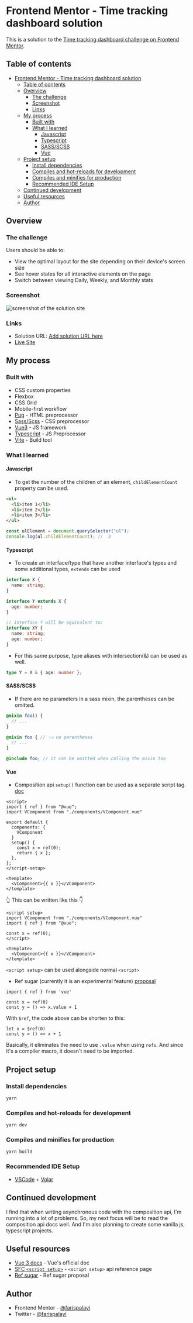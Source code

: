 # Frontend Mentor - Time tracking dashboard solution

This is a solution to the [Time tracking dashboard challenge on Frontend Mentor](https://www.frontendmentor.io/challenges/time-tracking-dashboard-UIQ7167Jw).

## Table of contents

- [Frontend Mentor - Time tracking dashboard solution](#frontend-mentor---time-tracking-dashboard-solution)
  - [Table of contents](#table-of-contents)
  - [Overview](#overview)
    - [The challenge](#the-challenge)
    - [Screenshot](#screenshot)
    - [Links](#links)
  - [My process](#my-process)
    - [Built with](#built-with)
    - [What I learned](#what-i-learned)
      - [Javascript](#javascript)
      - [Typescript](#typescript)
      - [SASS/SCSS](#sassscss)
      - [Vue](#vue)
  - [Project setup](#project-setup)
    - [Install dependencies](#install-dependencies)
    - [Compiles and hot-reloads for development](#compiles-and-hot-reloads-for-development)
    - [Compiles and minifies for production](#compiles-and-minifies-for-production)
    - [Recommended IDE Setup](#recommended-ide-setup)
  - [Continued development](#continued-development)
  - [Useful resources](#useful-resources)
  - [Author](#author)

## Overview

### The challenge

Users should be able to:

- View the optimal layout for the site depending on their device's screen size
- See hover states for all interactive elements on the page
- Switch between viewing Daily, Weekly, and Monthly stats

### Screenshot

![screenshot of the solution site](./screenshot.png)

### Links

- Solution URL: [Add solution URL here](https://your-solution-url.com)
- [Live Site](https://time-tracking-dashboard.vercel.app)

## My process

### Built with

- CSS custom properties
- Flexbox
- CSS Grid
- Mobile-first workflow
- [Pug](https://pugjs.org/) - HTML preprocessor
- [Sass/Scss](https://sass-lang.com) - CSS preprocessor
- [Vue3](https://v3.vuejs.org/) - JS framework
- [Typescript](www.typescriptlang.org) - JS Preprocessor
- [Vite](https://vitejs.dev/) - Build tool

### What I learned

#### Javascript

- To get the number of the children of an element, `childElementCount` property can be used.

```html
<ul>
  <li>item 1</li>
  <li>item 2</li>
  <li>item 3</li>
</ul>
```

```js
const ulElement = document.querySelector("ul");
console.log(ul.childElementCount); //  3
```

#### Typescript

- To create an interface/type that have another interface's types and some additional types, `extends` can be used

```ts
interface X {
  name: string;
}

interface Y extends X {
  age: number;
}

// interface Y will be equivalent to:
interface XY {
  name: string;
  age: number;
}
```

- For this same purpose, type aliases with intersection(&) can be used as well.

```ts
type Y = X & { age: number };
```

#### SASS/SCSS

- If there are no parameters in a sass mixin, the parentheses can be omitted.

<!-- prettier-ignore -->
```scss
@mixin foo() {
  // ...
}

@mixin foo { // 👈 no parentheses
  // ...
}

@include foo; // it can be omitted when calling the mixin too
```

#### Vue

- Composition api `setup()` function can be used as a separate script tag. [doc]()

```vue
<script>
import { ref } from "@vue";
import VComponent from "./components/VComponent.vue"

export default {
  components: {
    VComponent
  }
  setup() {
    const x = ref(0);
    return { x };
  },
};
</script-setup>

<template>
  <VComponent>{{ x }}</VComponent>
</template>
```

👆 This can be written like this 👇

```vue
<script setup>
import VComponent from "./components/VComponent.vue"
import { ref } from "@vue";

const x = ref(0);
</script>

<template>
  <VComponent>{{ x }}</VComponent>
</template>
```

`<script setup>` can be used alongside normal `<script>`

- Ref sugar (currently it is an experimental feature) [proposal]()

<!-- prettier-ignore -->
```vue
import { ref } from 'vue'

const x = ref(0)
const y = () => x.value + 1
```

With `$ref`, the code above can be shorten to this:

<!-- prettier-ignore -->
```vue
let x = $ref(0)
const y = () => x + 1
```

Basically, it eliminates the need to use `.value` when using `refs`.
And since it's a compiler macro, it doesn't need to be imported.

## Project setup

### Install dependencies

```
yarn
```

### Compiles and hot-reloads for development

```
yarn dev
```

### Compiles and minifies for production

```
yarn build
```

### Recommended IDE Setup

- [VSCode](https://code.visualstudio.com/) + [Volar](https://marketplace.visualstudio.com/items?itemName=johnsoncodehk.volar)

## Continued development

I find that when writing asynchronous code with the composition api, I'm running into a lot of problems. So, my next focus will be to read the composition api docs well. And I'm also planning to create some vanilla js, typescript projects.

## Useful resources

- [Vue 3 docs](https://v3.vuejs.org/) - Vue's official doc
- [SFC `<script setup>`](https://v3.vuejs.org/api/sfc-script-setup.html#sfc-script-setup) - `<script setup>` api reference page
- [Ref sugar](https://github.com/vuejs/rfcs/discussions/369) - Ref sugar proposal

## Author

- Frontend Mentor - [@farispalayi](https://www.frontendmentor.io/profile/farispalayi)
- Twitter - [@farispalayi](https://www.twitter.com/farispalayi)
